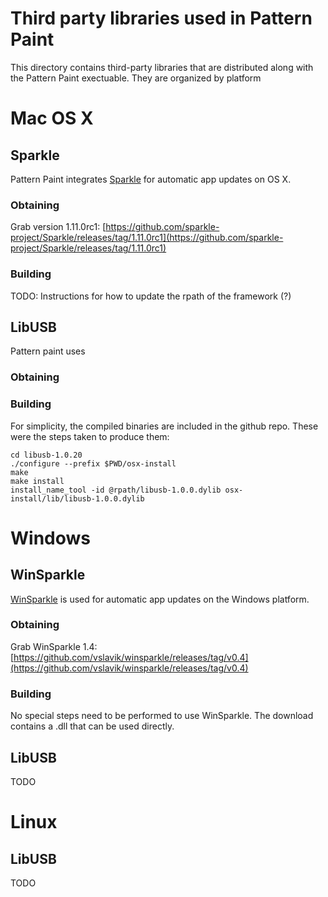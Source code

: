 # Third party libraries used in Pattern Paint
This directory contains third-party libraries that are distributed along with the Pattern Paint exectuable. They are organized by platform

# Mac OS X

## Sparkle
Pattern Paint integrates [Sparkle](http://sparkle-project.org/) for automatic app updates on OS X.

### Obtaining
Grab version 1.11.0rc1:
[https://github.com/sparkle-project/Sparkle/releases/tag/1.11.0rc1](https://github.com/sparkle-project/Sparkle/releases/tag/1.11.0rc1)

### Building
TODO: Instructions for how to update the rpath of the framework (?)

## LibUSB
Pattern paint uses 

### Obtaining

### Building

For simplicity, the compiled binaries are included in the github repo. These were the steps taken to produce them:

	cd libusb-1.0.20
	./configure --prefix $PWD/osx-install
	make
	make install
	install_name_tool -id @rpath/libusb-1.0.0.dylib osx-install/lib/libusb-1.0.0.dylib



# Windows

## WinSparkle
[WinSparkle](http://winsparkle.org) is used for automatic app updates on the Windows platform.

### Obtaining
Grab WinSparkle 1.4:
[https://github.com/vslavik/winsparkle/releases/tag/v0.4](https://github.com/vslavik/winsparkle/releases/tag/v0.4)

### Building
No special steps need to be performed to use WinSparkle. The download contains a .dll that can be used directly.

## LibUSB
TODO

# Linux

## LibUSB
TODO
